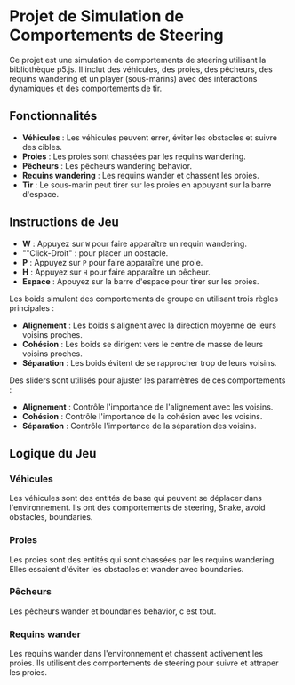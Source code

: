 # Projet de Simulation de Comportements de Steering

Ce projet est une simulation de comportements de steering utilisant la bibliothèque p5.js. Il inclut des véhicules, des proies, des pêcheurs, des requins wandering et un player (sous-marins) avec des interactions dynamiques et des comportements de tir.

## Fonctionnalités

- **Véhicules** : Les véhicules peuvent errer, éviter les obstacles et suivre des cibles.
- **Proies** : Les proies sont chassées par les requins wandering.
- **Pêcheurs** : Les pêcheurs wandering behavior.
- **Requins wandering** : Les requins wander et chassent les proies.
- **Tir** : Le sous-marin peut tirer sur les proies en appuyant sur la barre d'espace.

## Instructions de Jeu

- **W** : Appuyez sur `W` pour faire apparaître un requin wandering.
- ""Click-Droit" : pour placer un obstacle.
- **P** : Appuyez sur `P` pour faire apparaître une proie.
- **H** : Appuyez sur `H` pour faire apparaître un pêcheur.
- **Espace** : Appuyez sur la barre d'espace pour tirer sur les proies.

Les boids simulent des comportements de groupe en utilisant trois règles principales :
- **Alignement** : Les boids s'alignent avec la direction moyenne de leurs voisins proches.
- **Cohésion** : Les boids se dirigent vers le centre de masse de leurs voisins proches.
- **Séparation** : Les boids évitent de se rapprocher trop de leurs voisins.

Des sliders sont utilisés pour ajuster les paramètres de ces comportements :
- **Alignement** : Contrôle l'importance de l'alignement avec les voisins.
- **Cohésion** : Contrôle l'importance de la cohésion avec les voisins.
- **Séparation** : Contrôle l'importance de la séparation des voisins.


## Logique du Jeu

### Véhicules

Les véhicules sont des entités de base qui peuvent se déplacer dans l'environnement. Ils ont des comportements de steering, Snake, avoid obstacles, boundaries.

### Proies

Les proies sont des entités qui sont chassées par les requins wandering. Elles essaient d'éviter les obstacles et wander avec boundaries.

### Pêcheurs

Les pêcheurs wander et boundaries behavior, c est tout.

### Requins wander

Les requins wander dans l'environnement et chassent activement les proies. Ils utilisent des comportements de steering pour suivre et attraper les proies.

